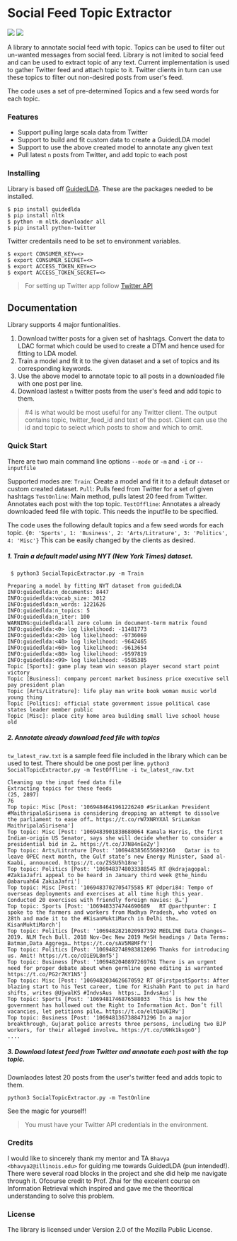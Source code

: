 # Social Feed Topic Extractor

![](https://img.shields.io/github/tag/pandao/editor.md.svg) ![](https://img.shields.io/github/release/pandao/editor.md.svg)

A library to annotate social feed with topic. Topics can be used to filter out un-wanted messages from social feed. Library is not limited to social feed and can be used to extract topic of any text. Current implementation is used to gather Twitter feed and attach topic to it. Twitter clients in turn can use these topics to filter out non-desired posts from user's feed.

The code uses a set of pre-determined Topics and a few seed words for each topic.


### Features
- Support pulling large scala data from Twitter
- Support to build and fit custom data to create a GuidedLDA model
- Support to use the above created model to annotate any given text
- Pull latest `n` posts from Twitter, and add topic to each post

### Installing
Library is based off [GuidedLDA](http://github.com/vi3k6i5/GuidedLDA "GuidedLDA"). These are the packages needed to be installed.

    $ pip install guidedlda
    $ pip install nltk
    $ python -m nltk.downloader all
    $ pip install python-twitter

Twitter credentails need to be set to environment variables.

    $ export CONSUMER_KEY=<>
    $ export CONSUMER_SECRET=<>
    $ export ACCESS_TOKEN_KEY=<>
    $ export ACCESS_TOKEN_SECRET=<>

> For setting up Twitter app follow [Twitter API](https://developer.twitter.com/en/docs/basics/authentication/guides/access-tokens.html "Twitter API")

## Documentation
Library supports 4 major funtionalities.
1. Download twitter posts for a given set of hashtags. Convert the data to LDAC format which could be used to create a DTM and hence used for fitting to LDA model.
2. Train a model and fit it to the given dataset and a set of topics and its corresponding keywords.
3. Use the above model to annotate topic to all posts in a downloaded file with one post per line.
4. Download lastest `n` twitter posts from the user's feed and add topic to them.

 >  \#4 is what would be most useful for any Twitter client. The output contains topic, twitter_feed_id and text of the post. Client can use the id and topic to select which posts to show and which to omit.

### Quick Start
There are two main command line options `--mode` or `-m` and `-i` or `--inputfile`

Supported modes are:
`Train`:  Create a model and fit it to a default dataset or custom created dataset. 
`Pull`:  Pulls feed from Twitter for a set of given hashtags
`TestOnline`:  Main method, pulls latest 20 feed from Twitter. Annotates each post with the top topic.
`TestOffline`: Annotates a already downloaded feed file with topic. This needs the inputfile to be specified.


The code uses the following default topics and a few seed words for each topic.
`{0: 'Sports', 1: 'Business', 2: 'Arts/Litrature', 3: 'Politics', 4: 'Misc'}` This can be easily changed by the clients as desired.


##### 1. Train a default model using NYT (New York Times) dataset.
` $ python3 SocialTopicExtractor.py -m Train`

    Preparing a model by fitting NYT dataset from guidedLDA
    INFO:guidedlda:n_documents: 8447
    INFO:guidedlda:vocab_size: 3012
    INFO:guidedlda:n_words: 1221626
    INFO:guidedlda:n_topics: 5
    INFO:guidedlda:n_iter: 100
    WARNING:guidedlda:all zero column in document-term matrix found
    INFO:guidedlda:<0> log likelihood: -11481773
    INFO:guidedlda:<20> log likelihood: -9736069
    INFO:guidedlda:<40> log likelihood: -9642465
    INFO:guidedlda:<60> log likelihood: -9613654
    INFO:guidedlda:<80> log likelihood: -9597819
    INFO:guidedlda:<99> log likelihood: -9585385
    Topic [Sports]: game play team win season player second start point victory
    Topic [Business]: company percent market business price executive sell pay president plan
    Topic [Arts/Litrature]: life play man write book woman music world young thing
    Topic [Politics]: official state government issue political case states leader member public
    Topic [Misc]: place city home area building small live school house old


##### 2. Annotate already download feed file with topics
`tw_latest_raw.txt` is a sample feed file included in the library which can be used to test. There should be one post per line.
`python3 SocialTopicExtractor.py -m TestOffline -i tw_latest_raw.txt`

    Cleaning up the input feed data file
    Extracting topics for these feeds
    (25, 2897)
    76
    Top topic: Misc [Post: '1069484641961226240 #SriLankan President #MaithripalaSirisena is considering dropping an attempt to dissolve the parliament to ease off… https://t.co/rW7XNRYXAl SriLankan MaithripalaSirisena']
    Top topic: Misc [Post: '1069483901838680064 Kamala Harris, the first Indian-origin US Senator, says she will decide whether to consider a presidential bid in 2… https://t.co/J7N84nEeZy']
    Top topic: Arts/Litrature [Post: '1069483856556892160   Qatar is to leave OPEC next month, the Gulf state’s new Energy Minister, Saad al-Kaabi, announced. https://t.co/ZSSU5h18ne']
    Top topic: Politics [Post: '1069483748033388545 RT @kdrajagopal: #ZakiaJafri appeal to be heard in January third week @the_hindu @abaruah64 ZakiaJafri']
    Top topic: Misc [Post: '1069483702705475585 RT @dperi84: Tempo of overseas deployments and exercises at all time high this year. Conducted 20 exercises with friendly foreign navies: @…']
    Top topic: Sports [Post: '1069483374744690689   RT @parthpunter: I spoke to the farmers and workers from Madhya Pradesh, who voted on 28th and made it to the #KisanMuktiMarch in Delhi the… KisanMuktiMarch']
    Top topic: Politics [Post: '1069482821020987392 MEDLINE Data Changes—2019. NLM Tech Bull. 2018 Nov-Dec New 2019 MeSH headings / Data Terms: Batman,Data Aggrega… https://t.co/sAV5M8MFfY']
    Top topic: Politics [Post: '1069482748983812096 Thanks for introducing us. Amit! https://t.co/cOiE9L8mf5']
    Top topic: Business [Post: '1069482040897269761 There is an urgent need for proper debate about when germline gene editing is warranted https://t.co/PG2r7KY1N5']
    Top topic: Misc [Post: '1069482034626670592 RT @FirstpostSports: After blazing start to his Test career, time for Rishabh Pant to put in hard shifts, writes @UjwalKS #IndvsAus  https:… IndvsAus']
    Top topic: Sports [Post: '1069481746876588033   This is how the government has hollowed out the Right to Information Act. Don’t fill vacancies, let petitions pile… https://t.co/eltQaU6IRv']
    Top topic: Business [Post: '1069481367388471296 In a major breakthrough, Gujarat police arrests three persons, including two BJP workers, for their alleged involve… https://t.co/U9Hk1ksgoO']
    ....

##### 3. Download latest feed from Twitter and annotate each post with the top topic.
Downlaodes latest 20 posts from the user's twitter feed and adds topic to them.

`python3 SocialTopicExtractor.py -m TestOnline`

See the magic for yourself! 
> You must have your Twitter API credentials in the environment.


### Credits
I would like to sincerely thank my mentor and TA `Bhavya <bhavya2@illinois.edu>` for guiding me towards GuidedLDA (pun intended!). There were several road blocks in the project and she did help me navigate through it. 
Ofcourse credit to Prof. Zhai for the excelent course on Information Retrieval which inspired and gave me the theoritical understanding to solve this problem.

### License
The library is licensed under Version 2.0 of the Mozilla Public License.
